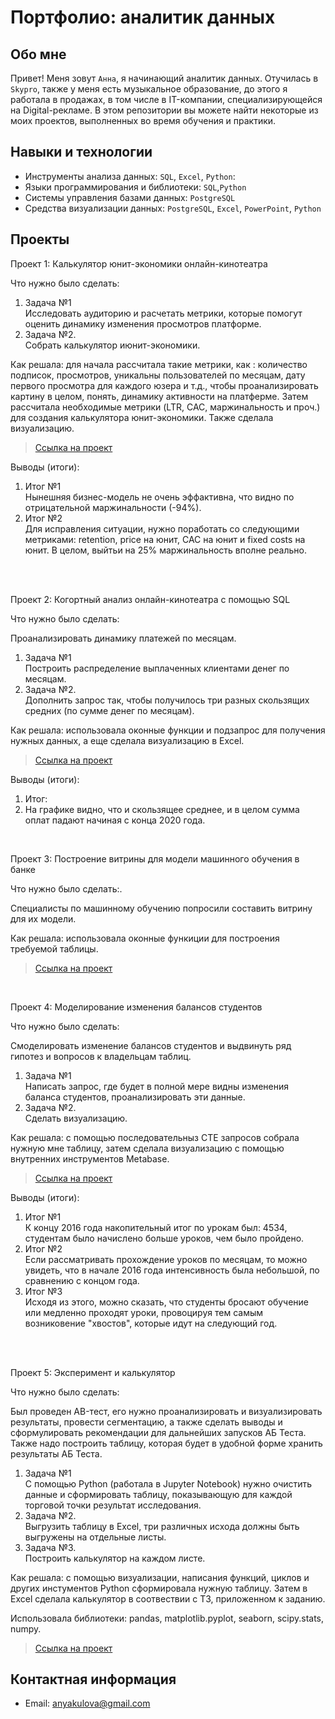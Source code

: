 # Портфолио: аналитик данных

## Обо мне 
Привет! Меня зовут ``Анна``, я начинающий аналитик данных. 
Отучилась в ``Skypro``, также у меня есть музыкальное образование, до этого я работала в продажах, в том числе в IT-компании, специализирующейся на Digital-рекламе. 
В этом репозитории вы можете найти некоторые из моих проектов, выполненных во время обучения и практики.
<br>

## Навыки и технологии
- Инструменты анализа данных: ``SQL``, ``Excel``, ``Python``: 
- Языки программирования и библиотеки: ``SQL``,``Python``
- Системы управления базами данных: ``PostgreSQL``
- Средства визуализации данных: ``PostgreSQL``, ``Excel``, ``PowerPoint``, ``Python``



## Проекты
<p> Проект 1: Калькулятор юнит-экономики онлайн-кинотеатра</p>
<p>Что нужно было сделать:<p>
<ol>
  <li>Задача №1</li>
  Исследовать аудиторию и расчетать метрики, которые помогут оценить динамику изменения просмотров платформе.
  <li>Задача №2.</li>
  Собрать калькулятор июнит-экономики.
</ol>

<p>Как решала: для начала рассчитала такие метрики, как : количество подписок, просмотров, уникальны пользователей по месяцам, дату первого просмотра для каждого юзера и т.д., чтобы проанализировать картину в целом, понять, динамику активности на платферме. Затем рассчитала необходимые метрики (LTR, CAC, маржинальность и проч.) для создания калькулятора юнит-экономики. Также сделала визуализацию.<p>


> <a href="https://github.com/minisnek/Portfolio/blob/main/projects/%D0%BF%D1%80%D0%BE%D0%B5%D0%BA%D1%821.xlsx">Ссылка на проект</a>

<p>Выводы (итоги):<p>
<ol>
  <li>Итог №1</li>
  Нынешняя бизнес-модель не очень эффактивна, что видно по отрицательной маржинальности (-94%).
  <li>Итог №2</li>
  Для исправления ситуации, нужно поработать со следующими метриками: retention, price на юнит, CAC на юнит и fixed costs на юнит. В целом, выйтьи на 25% маржинальность вполне реально. 
</ol>
<br> 

<br> 
<p> Проект 2: Когортный анализ онлайн-кинотеатра с помощью SQL</p>
<p>Что нужно было сделать:<p>
  Проанализировать динамику платежей по месяцам.
<ol>
  <li>Задача №1</li>
  Построить распределение выплаченных клиентами денег по месяцам.
  <li>Задача №2.</li>
  Дополнить запрос так, чтобы получилось три разных скользящих средних (по сумме денег по месяцам).
</ol>
<p>Как решала: использовала оконные функции и подзапрос для получения нужных данных, а еще сделала визуализацию в Excel.<p>
  
> <a href="https://github.com/minisnek/Portfolio/blob/main/projects/%D0%BF%D1%80%D0%BE%D0%B5%D0%BA%D1%822.xlsx">Ссылка на проект</a>

  <p>Выводы (итоги):<p>
<ol>
  <li>Итог:<li>
На графике видно, что и скользящее среднее, и в целом сумма оплат падают начиная с конца 2020 года.

</ol>

<br> 
<p>Проект 3: Построение витрины для модели машинного обучения в банке </p> 
<p>Что нужно было сделать:.<p>
Специалисты по машинному обучению попросили составить витрину для их модели.
  
<p>Как решала: использовала оконные функиции для построения требуемой таблицы.<p>

> <a href="https://github.com/minisnek/Portfolio/blob/main/projects/%D0%BF%D1%80%D0%BE%D0%B5%D0%BA%D1%823">Ссылка на проект</a>
</ol>
<br> 

<p>Проект 4: Моделирование изменения балансов студентов</p> 
<p>Что нужно было сделать:<p>
Смоделировать изменение балансов студентов и выдвинуть ряд гипотез и вопросов к владельцам таблиц.
<ol>
  <li>Задача №1</li>
Написать запрос, где будет в полной мере видны изменения баланса студентов, проанализировать эти данные.
  <li>Задача №2.</li>
  Сделать визуализацию.
</ol>

<p>Как решала: с помощью последовательныз CTE запросов собрала нужную мне таблицу, затем сделала визуализацию с помощью внутренних инструментов Metabase.<p>

> <a href="https://github.com/minisnek/Portfolio/blob/main/projects/%D0%BF%D1%80%D0%BE%D0%B5%D0%BA%D1%824.xlsx">Ссылка на проект</a>
 
 <p>Выводы (итоги):<p>
<ol>
  <li>Итог №1</li>
  К концу 2016 года накопительный итог по урокам был: 4534, студентам было начислено больше уроков, чем было пройдено.
 <li>Итог №2</li>
  Если рассматривать прохождение уроков по месяцам, то можно увидеть, что в  начале 2016 года интенсивность была небольшой, по сравнению с концом года.  
<li>Итог №3</li>
Исходя из этого, можно сказать, что студенты бросают обучение или медленно проходят уроки, провоцируя тем самым возниковение "хвостов", которые идут на следующий год. 
</ol>
<br> 

<br>
<p>Проект 5: Эксперимент и калькулятор</p> 

<p>Что нужно было сделать:<p>
Был проведен AB-тест, его нужно проанализировать и визуализировать результаты, провести сегментацию, а также сделать выводы и сформулировать рекомендации для дальнейших запусков АБ Теста.
Также надо построить таблицу, которая будет в удобной форме хранить результаты АБ Теста.
<ol>
  <li>Задача №1</li>
С помощью Python (работала в Jupyter Notebook) нужно очистить данные и сформировать таблицу, показывающую для каждой торговой точки результат исследования.
  <li>Задача №2.</li>
  Выгрузить таблицу в Excel, три различных исхода должны быть выгружены на отдельные листы.
  
  <li>Задача №3.</li>
  Построить калькулятор на каждом листе.
</ol>
<p>Как решала: с помощью визуализации, написания функций, циклов и других инстументов Python сформировала нужную таблицу. Затем в Excel сделала калькулятор в соотвествии с ТЗ, приложенном к заданию.<p>
<p>Использовала библиотеки: pandas, matplotlib.pyplot, seaborn, scipy.stats, numpy.<p>
  
> <a href="https://github.com/minisnek/Portfolio/blob/main/projects/%D0%BF%D1%80%D0%BE%D0%B5%D0%BA%D1%824.xlsx">Ссылка на проект</a>


## Контактная информация
- Email: anyakulova@gmail.com

